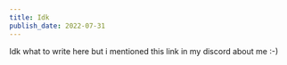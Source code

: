 ```yaml
---
title: Idk
publish_date: 2022-07-31
---
```


Idk what to write here but i mentioned this link in my discord about me :-)

